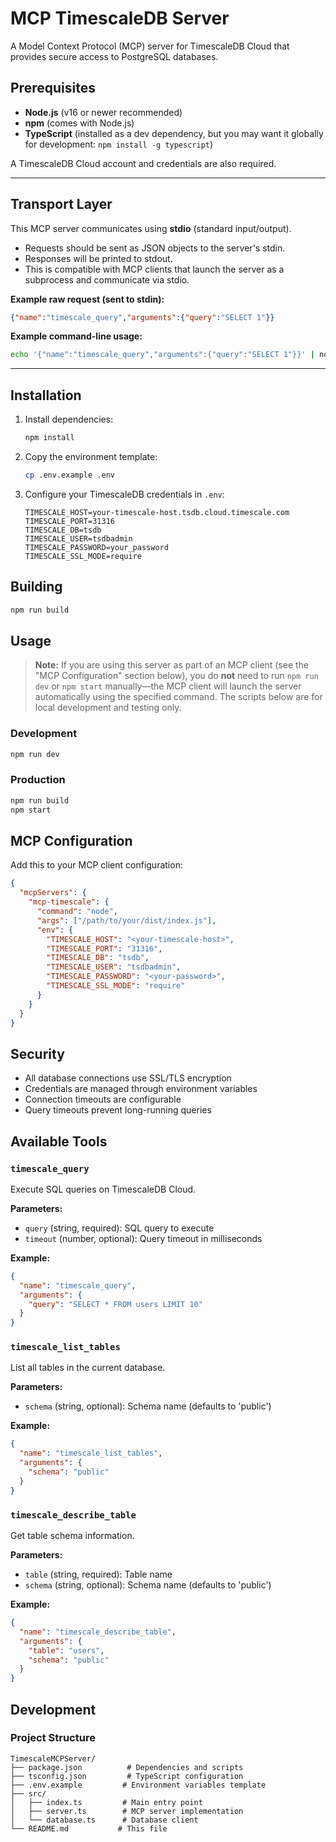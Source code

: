 # MCP TimescaleDB Server

A Model Context Protocol (MCP) server for TimescaleDB Cloud that provides secure access to PostgreSQL databases.

## Prerequisites

- **Node.js** (v16 or newer recommended)
- **npm** (comes with Node.js)
- **TypeScript** (installed as a dev dependency, but you may want it globally for development: `npm install -g typescript`)

A TimescaleDB Cloud account and credentials are also required.

---

## Transport Layer

This MCP server communicates using **stdio** (standard input/output).

- Requests should be sent as JSON objects to the server's stdin.
- Responses will be printed to stdout.
- This is compatible with MCP clients that launch the server as a subprocess and communicate via stdio.

**Example raw request (sent to stdin):**
```json
{"name":"timescale_query","arguments":{"query":"SELECT 1"}}
```

**Example command-line usage:**
```sh
echo '{"name":"timescale_query","arguments":{"query":"SELECT 1"}}' | node dist/index.js
```

---


## Installation

1. Install dependencies:
   ```bash
   npm install
   ```

2. Copy the environment template:
   ```bash
   cp .env.example .env
   ```

3. Configure your TimescaleDB credentials in `.env`:
   ```env
   TIMESCALE_HOST=your-timescale-host.tsdb.cloud.timescale.com
   TIMESCALE_PORT=31316
   TIMESCALE_DB=tsdb
   TIMESCALE_USER=tsdbadmin
   TIMESCALE_PASSWORD=your_password
   TIMESCALE_SSL_MODE=require
   ```

## Building

```bash
npm run build
```

## Usage

> **Note:** If you are using this server as part of an MCP client (see the "MCP Configuration" section below), you do **not** need to run `npm run dev` or `npm start` manually—the MCP client will launch the server automatically using the specified command. The scripts below are for local development and testing only.

### Development
```bash
npm run dev
```

### Production
```bash
npm run build
npm start
```

## MCP Configuration

Add this to your MCP client configuration:

```json
{
  "mcpServers": {
    "mcp-timescale": {
      "command": "node",
      "args": ["/path/to/your/dist/index.js"],
      "env": {
        "TIMESCALE_HOST": "<your-timescale-host>",
        "TIMESCALE_PORT": "31316",
        "TIMESCALE_DB": "tsdb",
        "TIMESCALE_USER": "tsdbadmin",
        "TIMESCALE_PASSWORD": "<your-password>",
        "TIMESCALE_SSL_MODE": "require"
      }
    }
  }
}
```

## Security

- All database connections use SSL/TLS encryption
- Credentials are managed through environment variables
- Connection timeouts are configurable
- Query timeouts prevent long-running queries

## Available Tools

### `timescale_query`
Execute SQL queries on TimescaleDB Cloud.

**Parameters:**
- `query` (string, required): SQL query to execute
- `timeout` (number, optional): Query timeout in milliseconds

**Example:**
```json
{
  "name": "timescale_query",
  "arguments": {
    "query": "SELECT * FROM users LIMIT 10"
  }
}
```

### `timescale_list_tables`
List all tables in the current database.

**Parameters:**
- `schema` (string, optional): Schema name (defaults to 'public')

**Example:**
```json
{
  "name": "timescale_list_tables",
  "arguments": {
    "schema": "public"
  }
}
```

### `timescale_describe_table`
Get table schema information.

**Parameters:**
- `table` (string, required): Table name
- `schema` (string, optional): Schema name (defaults to 'public')

**Example:**
```json
{
  "name": "timescale_describe_table",
  "arguments": {
    "table": "users",
    "schema": "public"
  }
}
```

## Development

### Project Structure
```
TimescaleMCPServer/
├── package.json          # Dependencies and scripts
├── tsconfig.json         # TypeScript configuration
├── .env.example         # Environment variables template
├── src/
│   ├── index.ts         # Main entry point
│   ├── server.ts        # MCP server implementation
│   └── database.ts      # Database client
└── README.md           # This file
```



